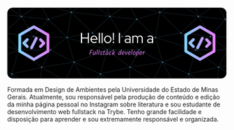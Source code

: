 ![Header](./github-header-image.png)

Formada em Design de Ambientes pela Universidade do Estado de Minas Gerais.
Atualmente, sou responsável pela produção de conteúdo e edição da minha página pessoal no Instagram sobre literatura e sou estudante de desenvolvimento web fullstack na Trybe. 
Tenho grande facilidade e disposição para aprender e sou extremamente responsável e organizada.
